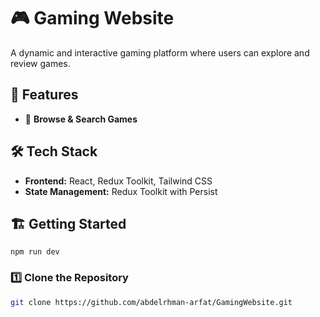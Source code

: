 # 🎮 Gaming Website  

A dynamic and interactive gaming platform where users can explore and review games.  

## 🚀 Features  
- 🎲 **Browse & Search Games**  

## 🛠️ Tech Stack  
- **Frontend:** React, Redux Toolkit, Tailwind CSS  
- **State Management:** Redux Toolkit with Persist  

 

## 🏗️ Getting Started  
``` npm run dev ```

### 1️⃣ Clone the Repository  

```bash
git clone https://github.com/abdelrhman-arfat/GamingWebsite.git
